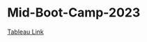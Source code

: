 # Mid-Boot-Camp-2023
[Tableau Link](https://public.tableau.com/app/profile/erico.fernandes/viz/MidBootCampProject/Sheet5?publish=yes)